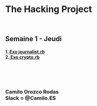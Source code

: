 <h1>The Hacking Project</h1>
<br/>
<h2>Semaine 1 - Jeudi</h2>
<h4>1.<a href="https://github.com/rumkox/TheHackingProject2018/blob/master/semaine1/jeudi/journalist.rb">  Exo journalist.rb</a><br/>
2.<a href="https://github.com/rumkox/TheHackingProject2018/blob/master/semaine1/jeudi/crypto.rb">  Exo crypto.rb</a></h4>
<br/><br/><br/>
<h3> Camilo Orozco Rodas<br/>
Slack = @Camilo.ES <br/>
